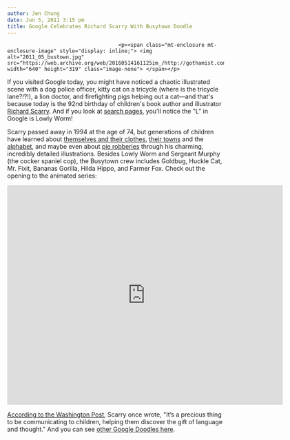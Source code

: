 ```yaml
---
author: Jen Chung
date: Jun 5, 2011 3:15 pm
title: Google Celebrates Richard Scarry With Busytown Doodle
---
```


	
										<p><span class="mt-enclosure mt-enclosure-image" style="display: inline;"> <img alt="2011_05_bustown.jpg" src="https://web.archive.org/web/20160514161125im_/http://gothamist.com/attachments/jen/2011_05_bustown.jpg" width="640" height="319" class="image-none"> </span></p>

<p>If you visited Google today, you might have noticed a chaotic illustrated scene with a dog police officer, kitty cat on a tricycle (where is the tricycle lane?!?!), a lion doctor, and firefighting pigs helping out a cat&#x2014;and that&apos;s because today is the 92nd birthday of children&apos;s book author and illustrator <a href="https://web.archive.org/web/20160514161125/http://www.google.com/search?q=Richard+Scarry&amp;ct=scarry11-hp&amp;oi=ddle">Richard Scarry</a>.  And if you look at <a href="https://web.archive.org/web/20160514161125/http://www.google.com/search?sourceid=chrome&amp;ie=UTF-8&amp;q=search+page">search pages</a>, you&apos;ll notice the &quot;L&quot; in Google is Lowly Worm!</p>

<p>Scarry passed away in 1994 at the age of 74, but generations of children have learned about <a href="https://web.archive.org/web/20160514161125/http://www.amazon.com/Richard-Scarrys-This-Scarry-Board/dp/1402762348">themselves and their clothes</a>, <a href="https://web.archive.org/web/20160514161125/http://www.amazon.com/Richard-Scarrys-Best-Giant-Golden/dp/0307155102/ref=pd_sim_b_3">their towns</a> and the<a href="https://web.archive.org/web/20160514161125/http://www.amazon.com/Richard-Scarrys-Cars-Trucks-Chunky/dp/0679806636/ref=ntt_at_ep_dpt_12"> alphabet</a>, and maybe even about <a href="https://web.archive.org/web/20160514161125/http://www.amazon.com/Richard-Scarrys-Great-Robbery-Mysteries/dp/1402758235/ref=sr_1_1?ie=UTF8&amp;s=books&amp;qid=1307298480&amp;sr=1-1">pie robberies</a> through his charming, incredibly detailed illustrations.  Besides Lowly Worm and Sergeant Murphy (the cocker spaniel cop), the Busytown crew includes Goldbug, Huckle Cat, Mr. Fixit, Bananas Gorilla, Hilda Hippo, and Farmer Fox. Check out the opening to the animated series:</p>

<p><iframe width="640" height="510" src="https://web.archive.org/web/20160514161125if_/http://www.youtube.com/embed/cgV3vdOT09I" frameborder="0" allowfullscreen></iframe></p>

<p><a href="https://web.archive.org/web/20160514161125/http://www.washingtonpost.com/blogs/comic-riffs/post/richard-scarry-todays-google-doodle-marks-authors-92nd-birthday/2011/06/05/AGxHzGJH_blog.html">According to the Washington Post</a>, Scarry once wrote, &quot;It&#x2019;s a precious thing to be communicating to children, helping them discover the gift of language and thought.&quot; And you can see <a href="https://web.archive.org/web/20160514161125/http://www.google.com/logos/">other Google Doodles here</a>.</p>					
										
									
				